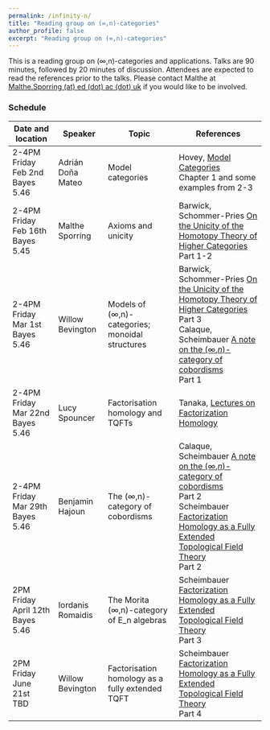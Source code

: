 ```yaml
---
permalink: /infinity-n/
title: "Reading group on (∞,n)-categories"
author_profile: false
excerpt: "Reading group on (∞,n)-categories"
---
```

<style>
ul.no-bullets {
  list-style-type: none;
}
</style>
This is a reading group on (∞,n)-categories and applications. Talks are 90 minutes, followed by 20 minutes of discussion. Attendees are expected to read the references prior to the talks. Please contact Malthe at <u>Malthe.Sporring (at) ed (dot) ac (dot) uk</u> if you would like to be involved.

### Schedule

| Date and location        | Speaker           | Topic                                         | References |
| ------------------------ | ----------------- | ------------------------------------------------------------ | ------------------- |
| 2-4PM Friday Feb 2nd <br />Bayes 5.46 | Adrián Doña Mateo | Model categories | Hovey, [Model Categories](https://www.google.com/url?sa=t&rct=j&q=&esrc=s&source=web&cd=&ved=2ahUKEwjHkNWT7fWDAxVXhP0HHX8WAdkQFnoECA8QAQ&url=https%3A%2F%2Fpeople.math.rochester.edu%2Ffaculty%2Fdoug%2Fotherpapers%2Fhovey-model-cats.pdf&usg=AOvVaw1h-avlQLRL4umtsovIWYdA&opi=89978449)<br />Chapter 1 and some examples from 2-3 |
| 2-4PM Friday Feb 16th <br />Bayes 5.45 | Malthe Sporring | Axioms and unicity | Barwick, Schommer-Pries [On the Unicity of the Homotopy Theory of Higher Categories](https://arxiv.org/abs/1112.0040) <br />Part 1-2 |
| 2-4PM Friday Mar 1st <br />Bayes 5.46 | Willow Bevington | Models of (∞,n)-categories; monoidal structures | Barwick, Schommer-Pries [On the Unicity of the Homotopy Theory of Higher Categories](https://arxiv.org/abs/1112.0040) <br />Part 3<br />Calaque, Scheimbauer [A note on the (∞,*n*)-category of cobordisms](https://arxiv.org/abs/1509.08906)<br />Part 1 |
| 2-4PM Friday Mar 22nd <br />Bayes 5.46 | Lucy Spouncer | Factorisation homology and TQFTs | Tanaka, [Lectures on Factorization Homology](https://arxiv.org/abs/1907.00066) |
| 2-4PM Friday Mar 29th <br />Bayes 5.46 | Benjamin Hajoun | The (∞,n)-category of cobordisms | Calaque, Scheimbauer [A note on the (∞,*n*)-category of cobordisms](https://arxiv.org/abs/1509.08906)<br />Part 2<br />Scheimbauer [Factorization Homology as a Fully Extended Topological Field Theory](http://www.scheimbauer.at/ScheimbauerThesis.pdf)<br />Part 2 |
| 2PM Friday April 12th <br />Bayes 5.46 | Iordanis Romaidis | The Morita (∞,n)-category of E_n algebras | Scheimbauer [Factorization Homology as a Fully Extended Topological Field Theory](http://www.scheimbauer.at/ScheimbauerThesis.pdf)<br />Part 3 |
| 2PM Friday June 21st<br />TBD | Willow Bevington | Factorisation homology as a fully extended TQFT | Scheimbauer [Factorization Homology as a Fully Extended Topological Field Theory](http://www.scheimbauer.at/ScheimbauerThesis.pdf)<br />Part 4 |

